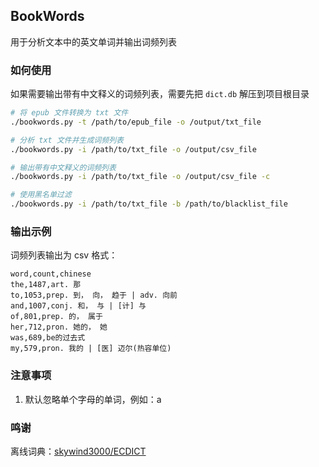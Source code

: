 ## BookWords

用于分析文本中的英文单词并输出词频列表

### 如何使用

如果需要输出带有中文释义的词频列表，需要先把 `dict.db` 解压到项目根目录

```bash
# 将 epub 文件转换为 txt 文件
./bookwords.py -t /path/to/epub_file -o /output/txt_file

# 分析 txt 文件并生成词频列表
./bookwords.py -i /path/to/txt_file -o /output/csv_file

# 输出带有中文释义的词频列表
./bookwords.py -i /path/to/txt_file -o /output/csv_file -c

# 使用黑名单过滤
./bookwords.py -i /path/to/txt_file -b /path/to/blacklist_file
```

### 输出示例

词频列表输出为 csv 格式：

```
word,count,chinese
the,1487,art. 那
to,1053,prep. 到， 向， 趋于 | adv. 向前
and,1007,conj. 和， 与 | [计] 与
of,801,prep. 的， 属于
her,712,pron. 她的， 她
was,689,be的过去式
my,579,pron. 我的 | [医] 迈尔(热容单位)
```

### 注意事项

1. 默认忽略单个字母的单词，例如：a

### 鸣谢

离线词典：[skywind3000/ECDICT](https://github.com/skywind3000/ECDICT)